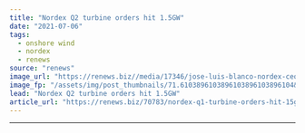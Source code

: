 ```yaml
---
title: "Nordex Q2 turbine orders hit 1.5GW"
date: "2021-07-06"
tags: 
  - onshore wind
  - nordex
  - renews
source: "renews"
image_url: "https://renews.biz//media/17346/jose-luis-blanco-nordex-ceo.jpg?mode=crop&width=770&heightratio=0.6103896103896103896103896104&slimmage=true"
image_fp: "/assets/img/post_thumbnails/71.6103896103896103896103896104&slimmage=true"
lead: "Nordex Q2 turbine orders hit 1.5GW"
article_url: "https://renews.biz/70783/nordex-q1-turbine-orders-hit-15gw/"
---
```


---
